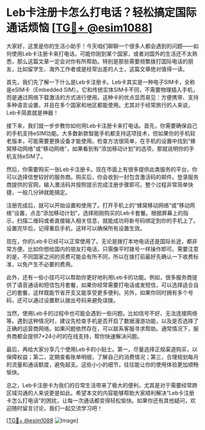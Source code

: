 # Leb卡注册卡怎么打电话？轻松搞定国际通话烦恼 [[TG💪+ @esim1088](https://t.me/s/esim1088)]

大家好，这里是你的生活小助手！今天咱们聊聊一个很多人都会遇到的问题——如何使用Leb卡注册卡来打电话。可能你刚到某个国家，或者对国外的生活还不太熟悉，那么这篇文章一定会对你有所帮助。特别是那些需要频繁拨打国际电话的朋友，比如留学生、海外工作者或是经常出差的人士，这篇文章绝对值得一读。

首先，我们先了解一下什么是Leb卡注册卡。Leb卡其实是一种电子SIM卡，全称是eSIM卡（Embedded SIM）。它和传统实体SIM卡不同，不需要物理插入手机，而是通过网络下载激活的方式进行使用。这种卡的优点显而易见：方便携带、支持多种语言设置，并且在多个国家和地区都能使用。尤其对于经常旅行的人来说，Leb卡简直就是神器！

接下来，我们就一步步教你如何用Leb卡注册卡来打电话。首先，你需要确保自己的手机支持eSIM功能。大多数新款智能手机都支持这项技术，但如果你的手机较老版本，可能需要更换设备才能使用。检查方法很简单，在手机的设置中找到“蜂窝移动网络”或“移动网络”，如果看到有“添加移动计划”的选项，那就说明你的手机支持eSIM了。

然后，你需要购买一张Leb卡注册卡。现在市面上有很多提供此类服务的平台，你可以选择信誉较好的服务商。购买后，你会收到一封包含激活码的邮件。登录服务商提供的官网，输入激活码并按照提示完成注册步骤即可。整个过程非常简单快捷，一般几分钟就能搞定。

注册完成后，就可以开始设置和使用了。打开手机上的“蜂窝移动网络”或“移动网络”设置，点击“添加移动计划”，选择刚刚购买的Leb卡套餐。根据屏幕上的指示，扫描二维码或者直接输入相关信息，就能成功将新号码绑定到你的手机上了。设置完毕后，记得重启手机，这样可以确保所有设置生效。

现在，你的Leb卡已经可以正常使用了。无论是拨打本地电话还是国际长途，都非常方便。比如你想给国内的朋友打电话，只需像平时拨号一样操作即可。需要注意的是，不同国家之间的资费可能会有所不同，所以在拨打前最好先确认一下收费标准，以免产生不必要的费用。

此外，还有一些小技巧可以帮助你更好地利用Leb卡的功能。例如，很多服务商提供了语音通话和短信包月套餐，如果你经常需要打电话或发短信，可以选择适合自己的套餐，这样既能节省开支又能享受更多便利。另外，如果你同时拥有多个号码，还可以通过设置默认拨出号码来避免误拨。

当然，使用Leb卡的过程中也可能会遇到一些问题。比如信号不好、无法连接网络等。遇到这种情况时，建议先检查手机是否开启了数据漫游功能，以及是否选择了正确的运营商网络。如果问题依然存在，可以联系客服寻求帮助。通常情况下，服务商都会提供7×24小时的在线支持，帮你快速解决问题。

最后，再给大家分享几个使用Leb卡的小贴士。第一，尽量选择正规渠道购买，以保障权益；第二，定期查看账单明细，了解自己的消费情况；第三，合理规划每月的流量和通话额度，避免超支。这些小小的细节，往往能让你的使用体验更加顺畅愉快。

总之，Leb卡注册卡为我们的日常生活带来了极大的便利，尤其是对于需要经常跨区域沟通的人来说更是如此。希望本文的内容能够帮助大家顺利解决“Leb卡注册卡怎么打电话”的困扰，让每一次通话都变得轻松愉快。如果你还有其他疑问，欢迎随时留言讨论，我们一起交流学习吧！

[[TG💪+ @esim1088](https://t.me/s/esim1088) ![Image](https://i.postimg.cc/4NQfJmqS/Snipaste-2025-05-13-00-14-12.png)]